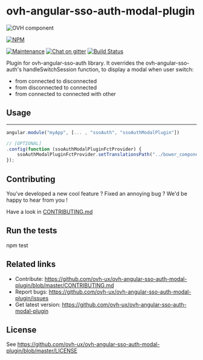 # ovh-angular-sso-auth-modal-plugin

![OVH component](https://user-images.githubusercontent.com/3379410/27423240-3f944bc4-5731-11e7-87bb-3ff603aff8a7.png)

[![NPM](https://nodei.co/npm/ovh-angular-sso-auth-modal-plugin.png?downloads=true&downloadRank=true&stars=true)](https://nodei.co/npm/ovh-angular-sso-auth-modal-plugin/)

[![Maintenance](https://img.shields.io/maintenance/yes/2017.svg)]() [![Chat on gitter](https://img.shields.io/gitter/room/ovh/ux.svg)](https://gitter.im/ovh/ux) [![Build Status](https://travis-ci.org/ovh/ovh-angular-sso-auth-modal-plugin.svg)](https://travis-ci.org/ovh/ovh-angular-sso-auth-modal-plugin)

Plugin for ovh-angular-sso-auth library.
It overrides the ovh-angular-sso-auth's handleSwitchSession function,
to display a modal when user switch:
  - from connected to disconnected
  - from disconnected to connected
  - from connected to connected with other

## Usage
--------

```javascript
angular.module("myApp", [... , "ssoAuth", "ssoAuthModalPlugin"])

// [OPTIONAL]
.config(function (ssoAuthModalPluginFctProvider) {
    ssoAuthModalPluginFctProvider.setTranslationsPath("../bower_components/ovh-angular-sso-auth-modal-plugin/dist");
});

```

## Contributing

You've developed a new cool feature ? Fixed an annoying bug ? We'd be happy
to hear from you !

Have a look in [CONTRIBUTING.md](https://github.com/ovh-ux/ovh-angular-sso-auth-modal-plugin/blob/master/CONTRIBUTING.md)

## Run the tests

npm test

## Related links

* Contribute: https://github.com/ovh-ux/ovh-angular-sso-auth-modal-plugin/blob/master/CONTRIBUTING.md
* Report bugs: https://github.com/ovh-ux/ovh-angular-sso-auth-modal-plugin/issues
* Get latest version: https://github.com/ovh-ux/ovh-angular-sso-auth-modal-plugin

## License

See https://github.com/ovh-ux/ovh-angular-sso-auth-modal-plugin/blob/master/LICENSE
